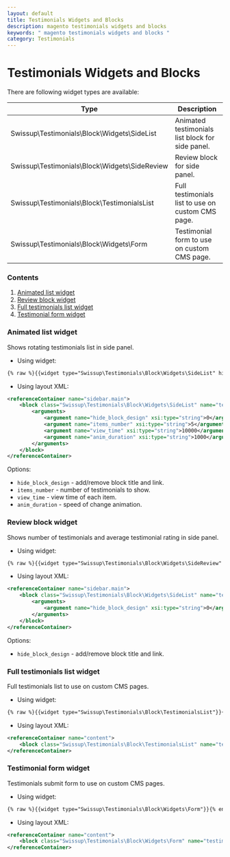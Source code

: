 ```yaml
---
layout: default
title: Testimonials Widgets and Blocks
description: magento testimonials widgets and blocks
keywords: " magento testimonials widgets and blocks "
category: Testimonials
---
```


# Testimonials Widgets and Blocks

There are following widget types are available:

Type                                            | Description
------------------------------------------------|------------
Swissup\Testimonials\Block\Widgets\SideList     | Animated testimonials list block for side panel.
Swissup\Testimonials\Block\Widgets\SideReview   | Review block for side panel.
Swissup\Testimonials\Block\TestimonialsList     | Full testimonials list to use on custom CMS page.
Swissup\Testimonials\Block\Widgets\Form         | Testimonial form to use on custom CMS page.

### Contents

1. [Animated list widget](#animated-list-widget)
2. [Review block widget](#review-block-widget)
3. [Full testimonials list widget](#full-testimonials-list-widget)
4. [Testimonial form widget](#testimonial-form-widget)

### Animated list widget

Shows rotating testimonials list in side panel.

*  Using widget:

```txt
{% raw %}{{widget type="Swissup\Testimonials\Block\Widgets\SideList" hide_block_design="0" items_number="5" view_time="10000" anim_duration="1000"}}{% endraw %}
```

 *  Using layout XML:

```xml
<referenceContainer name="sidebar.main">
    <block class="Swissup\Testimonials\Block\Widgets\SideList" name="testimonials">
        <arguments>
            <argument name="hide_block_design" xsi:type="string">0</argument>
            <argument name="items_number" xsi:type="string">5</argument>
            <argument name="view_time" xsi:type="string">10000</argument>
            <argument name="anim_duration" xsi:type="string">1000</argument>
        </arguments>
    </block>
</referenceContainer>
```

Options:

- `hide_block_design` - add/remove block title and link.
- `items_number` - number of testimonials to show.
- `view_time` - view time of each item.
- `anim_duration` - speed of change animation.

### Review block widget

Shows number of testimonials and average testimonial rating in side panel.

 *  Using widget:

```txt
{% raw %}{{widget type="Swissup\Testimonials\Block\Widgets\SideReview" hide_block_design="0"}}{% endraw %}
```

 *  Using layout XML:

```xml
<referenceContainer name="sidebar.main">
    <block class="Swissup\Testimonials\Block\Widgets\SideList" name="testimonials_review">
        <arguments>
            <argument name="hide_block_design" xsi:type="string">0</argument>
        </arguments>
    </block>
</referenceContainer>
```

Options:

- `hide_block_design` - add/remove block title and link.

### Full testimonials list widget

Full testimonials list to use on custom CMS pages.

 *  Using widget:

```txt
{% raw %}{{widget type="Swissup\Testimonials\Block\TestimonialsList"}}{% endraw %}
```

 *  Using layout XML:

```xml
<referenceContainer name="content">
    <block class="Swissup\Testimonials\Block\TestimonialsList" name="testimonials_list"></block>
</referenceContainer>
```

### Testimonial form widget

Testimonials submit form to use on custom CMS pages.

 *  Using widget:

```txt
{% raw %}{{widget type="Swissup\Testimonials\Block\Widgets\Form"}}{% endraw %}
```

 *  Using layout XML:

```xml
<referenceContainer name="content">
    <block class="Swissup\Testimonials\Block\Widgets\Form" name="testimonials_form"></block>
</referenceContainer>
```
